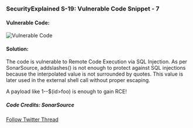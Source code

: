 ### SecurityExplained S-19: Vulnerable Code Snippet - 7

#### Vulnerable Code:

![Vulnerable Code](../media/code-7.jpg)

#### Solution:

The code is vulnerable to Remote Code Execution via SQL Injection. As per SonarSource, addslashes() is not enough to protect against SQL injections because the interpolated value is not surrounded by quotes. This value is later used in the external shell call without proper escaping.

A payload like 1--$(id>foo) is enough to gain RCE!

##### Code Credits: SonarSource

[Follow Twitter Thread](https://twitter.com/harshbothra_/status/1483835811896655877?s=20&t=DGEwqEwXwFbWH0VXkOKVsQ)
